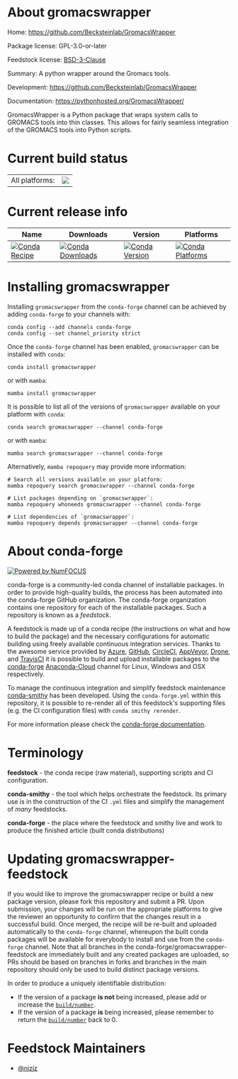 About gromacswrapper
====================

Home: https://github.com/Becksteinlab/GromacsWrapper

Package license: GPL-3.0-or-later

Feedstock license: [BSD-3-Clause](https://github.com/conda-forge/gromacswrapper-feedstock/blob/main/LICENSE.txt)

Summary: A python wrapper around the Gromacs tools.

Development: https://github.com/Becksteinlab/GromacsWrapper

Documentation: https://pythonhosted.org/GromacsWrapper/

GromacsWrapper is a Python package that wraps system calls to GROMACS
tools into thin classes. This allows for fairly seamless integration
of the GROMACS tools into Python scripts.


Current build status
====================


<table><tr><td>All platforms:</td>
    <td>
      <a href="https://dev.azure.com/conda-forge/feedstock-builds/_build/latest?definitionId=17443&branchName=main">
        <img src="https://dev.azure.com/conda-forge/feedstock-builds/_apis/build/status/gromacswrapper-feedstock?branchName=main">
      </a>
    </td>
  </tr>
</table>

Current release info
====================

| Name | Downloads | Version | Platforms |
| --- | --- | --- | --- |
| [![Conda Recipe](https://img.shields.io/badge/recipe-gromacswrapper-green.svg)](https://anaconda.org/conda-forge/gromacswrapper) | [![Conda Downloads](https://img.shields.io/conda/dn/conda-forge/gromacswrapper.svg)](https://anaconda.org/conda-forge/gromacswrapper) | [![Conda Version](https://img.shields.io/conda/vn/conda-forge/gromacswrapper.svg)](https://anaconda.org/conda-forge/gromacswrapper) | [![Conda Platforms](https://img.shields.io/conda/pn/conda-forge/gromacswrapper.svg)](https://anaconda.org/conda-forge/gromacswrapper) |

Installing gromacswrapper
=========================

Installing `gromacswrapper` from the `conda-forge` channel can be achieved by adding `conda-forge` to your channels with:

```
conda config --add channels conda-forge
conda config --set channel_priority strict
```

Once the `conda-forge` channel has been enabled, `gromacswrapper` can be installed with `conda`:

```
conda install gromacswrapper
```

or with `mamba`:

```
mamba install gromacswrapper
```

It is possible to list all of the versions of `gromacswrapper` available on your platform with `conda`:

```
conda search gromacswrapper --channel conda-forge
```

or with `mamba`:

```
mamba search gromacswrapper --channel conda-forge
```

Alternatively, `mamba repoquery` may provide more information:

```
# Search all versions available on your platform:
mamba repoquery search gromacswrapper --channel conda-forge

# List packages depending on `gromacswrapper`:
mamba repoquery whoneeds gromacswrapper --channel conda-forge

# List dependencies of `gromacswrapper`:
mamba repoquery depends gromacswrapper --channel conda-forge
```


About conda-forge
=================

[![Powered by
NumFOCUS](https://img.shields.io/badge/powered%20by-NumFOCUS-orange.svg?style=flat&colorA=E1523D&colorB=007D8A)](https://numfocus.org)

conda-forge is a community-led conda channel of installable packages.
In order to provide high-quality builds, the process has been automated into the
conda-forge GitHub organization. The conda-forge organization contains one repository
for each of the installable packages. Such a repository is known as a *feedstock*.

A feedstock is made up of a conda recipe (the instructions on what and how to build
the package) and the necessary configurations for automatic building using freely
available continuous integration services. Thanks to the awesome service provided by
[Azure](https://azure.microsoft.com/en-us/services/devops/), [GitHub](https://github.com/),
[CircleCI](https://circleci.com/), [AppVeyor](https://www.appveyor.com/),
[Drone](https://cloud.drone.io/welcome), and [TravisCI](https://travis-ci.com/)
it is possible to build and upload installable packages to the
[conda-forge](https://anaconda.org/conda-forge) [Anaconda-Cloud](https://anaconda.org/)
channel for Linux, Windows and OSX respectively.

To manage the continuous integration and simplify feedstock maintenance
[conda-smithy](https://github.com/conda-forge/conda-smithy) has been developed.
Using the ``conda-forge.yml`` within this repository, it is possible to re-render all of
this feedstock's supporting files (e.g. the CI configuration files) with ``conda smithy rerender``.

For more information please check the [conda-forge documentation](https://conda-forge.org/docs/).

Terminology
===========

**feedstock** - the conda recipe (raw material), supporting scripts and CI configuration.

**conda-smithy** - the tool which helps orchestrate the feedstock.
                   Its primary use is in the construction of the CI ``.yml`` files
                   and simplify the management of *many* feedstocks.

**conda-forge** - the place where the feedstock and smithy live and work to
                  produce the finished article (built conda distributions)


Updating gromacswrapper-feedstock
=================================

If you would like to improve the gromacswrapper recipe or build a new
package version, please fork this repository and submit a PR. Upon submission,
your changes will be run on the appropriate platforms to give the reviewer an
opportunity to confirm that the changes result in a successful build. Once
merged, the recipe will be re-built and uploaded automatically to the
`conda-forge` channel, whereupon the built conda packages will be available for
everybody to install and use from the `conda-forge` channel.
Note that all branches in the conda-forge/gromacswrapper-feedstock are
immediately built and any created packages are uploaded, so PRs should be based
on branches in forks and branches in the main repository should only be used to
build distinct package versions.

In order to produce a uniquely identifiable distribution:
 * If the version of a package **is not** being increased, please add or increase
   the [``build/number``](https://docs.conda.io/projects/conda-build/en/latest/resources/define-metadata.html#build-number-and-string).
 * If the version of a package **is** being increased, please remember to return
   the [``build/number``](https://docs.conda.io/projects/conda-build/en/latest/resources/define-metadata.html#build-number-and-string)
   back to 0.

Feedstock Maintainers
=====================

* [@njzjz](https://github.com/njzjz/)

